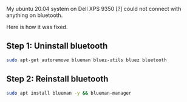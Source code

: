 My ubuntu 20.04 system on Dell XPS 9350 [?] could not connect with anything on bluetooth. 

Here is how it was fixed. 

## Step 1: Uninstall bluetooth
```bash
sudo apt-get autoremove blueman bluez-utils bluez bluetooth
```

## Step 2: Reinstall bluetooth
```bash
sudo apt install blueman -y && blueman-manager
```
